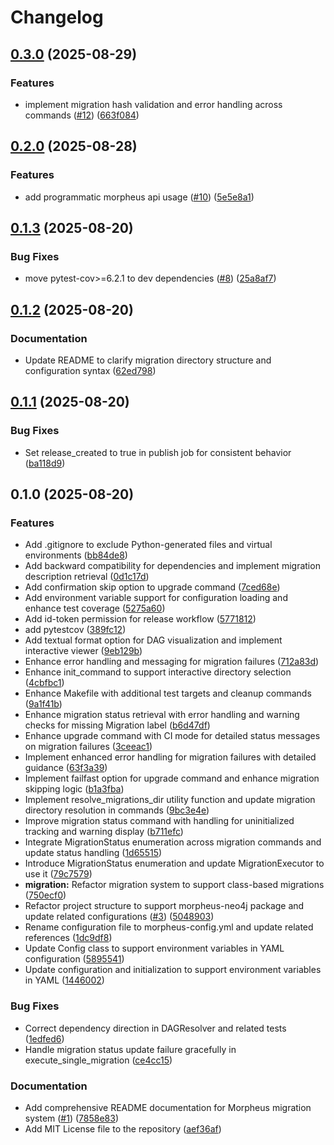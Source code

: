 # Changelog

## [0.3.0](https://github.com/AZX-PBC/morpheus/compare/v0.2.0...v0.3.0) (2025-08-29)


### Features

* implement migration hash validation and error handling across commands ([#12](https://github.com/AZX-PBC/morpheus/issues/12)) ([663f084](https://github.com/AZX-PBC/morpheus/commit/663f08456dac8a541fc0bc6f57fb76e2b7144d21))

## [0.2.0](https://github.com/AZX-PBC/morpheus/compare/v0.1.3...v0.2.0) (2025-08-28)


### Features

* add programmatic morpheus api usage ([#10](https://github.com/AZX-PBC/morpheus/issues/10)) ([5e5e8a1](https://github.com/AZX-PBC/morpheus/commit/5e5e8a16a7b0ef740371332cee62f9905b0527de))

## [0.1.3](https://github.com/AZX-PBC/morpheus/compare/v0.1.2...v0.1.3) (2025-08-20)


### Bug Fixes

* move pytest-cov&gt;=6.2.1 to dev dependencies ([#8](https://github.com/AZX-PBC/morpheus/issues/8)) ([25a8af7](https://github.com/AZX-PBC/morpheus/commit/25a8af7dd5192178e47a8f2000f95be221b58c3d))

## [0.1.2](https://github.com/AZX-PBC/morpheus/compare/v0.1.1...v0.1.2) (2025-08-20)


### Documentation

* Update README to clarify migration directory structure and configuration syntax ([62ed798](https://github.com/AZX-PBC/morpheus/commit/62ed798e505ef9b6a6bcb2fa3a8045986c25bca4))

## [0.1.1](https://github.com/AZX-PBC/morpheus/compare/v0.1.0...v0.1.1) (2025-08-20)


### Bug Fixes

* Set release_created to true in publish job for consistent behavior ([ba118d9](https://github.com/AZX-PBC/morpheus/commit/ba118d95dd17d0e4dba4dc77289d25df0aa8b596))

## 0.1.0 (2025-08-20)


### Features

* Add .gitignore to exclude Python-generated files and virtual environments ([bb84de8](https://github.com/AZX-PBC/morpheus/commit/bb84de848ffbfe6767a230fd3d9790bfa300a0ed))
* Add backward compatibility for dependencies and implement migration description retrieval ([0d1c17d](https://github.com/AZX-PBC/morpheus/commit/0d1c17d5da81479b619d287ccdbcdf00dec81311))
* Add confirmation skip option to upgrade command ([7ced68e](https://github.com/AZX-PBC/morpheus/commit/7ced68eefbad180fde7ee37c8e52fcebd5064ac3))
* Add environment variable support for configuration loading and enhance test coverage ([5275a60](https://github.com/AZX-PBC/morpheus/commit/5275a60fd9eab9b046a41f5b5b8871d77feae1f9))
* Add id-token permission for release workflow ([5771812](https://github.com/AZX-PBC/morpheus/commit/577181226b04e2ef99d91925a54f5ddc71396ca0))
* add pytestcov ([389fc12](https://github.com/AZX-PBC/morpheus/commit/389fc12d80963a18b7ed2dc5d5c6a0a817a8541e))
* Add textual format option for DAG visualization and implement interactive viewer ([9eb129b](https://github.com/AZX-PBC/morpheus/commit/9eb129bdb90f8ffb8be11e5025d4b59366ca2d96))
* Enhance error handling and messaging for migration failures ([712a83d](https://github.com/AZX-PBC/morpheus/commit/712a83d4d7b42fb285d2400ff32b8bf01efb576e))
* Enhance init_command to support interactive directory selection ([4cbfbc1](https://github.com/AZX-PBC/morpheus/commit/4cbfbc152a4ac82f4cc9a083b35aa77984626ed8))
* Enhance Makefile with additional test targets and cleanup commands ([9a1f41b](https://github.com/AZX-PBC/morpheus/commit/9a1f41ba1e742666f164bd5c422421dda516febc))
* Enhance migration status retrieval with error handling and warning checks for missing Migration label ([b6d47df](https://github.com/AZX-PBC/morpheus/commit/b6d47df06131b7941d5f753454706ae3faf86275))
* Enhance upgrade command with CI mode for detailed status messages on migration failures ([3ceeac1](https://github.com/AZX-PBC/morpheus/commit/3ceeac1a75c891239cd674e93066831e73aabed6))
* Implement enhanced error handling for migration failures with detailed guidance ([63f3a39](https://github.com/AZX-PBC/morpheus/commit/63f3a398615a00b11ed85e2948520d7e95dfb8d0))
* Implement failfast option for upgrade command and enhance migration skipping logic ([b1a3fba](https://github.com/AZX-PBC/morpheus/commit/b1a3fba4dd6efc4e407850f0c9a559fcc29858a6))
* Implement resolve_migrations_dir utility function and update migration directory resolution in commands ([9bc3e4e](https://github.com/AZX-PBC/morpheus/commit/9bc3e4e209db6deebc2f28beb093fc357b6502e9))
* Improve migration status command with handling for uninitialized tracking and warning display ([b711efc](https://github.com/AZX-PBC/morpheus/commit/b711efc5a0ba5880ba352dd68c4972a8b12904d3))
* Integrate MigrationStatus enumeration across migration commands and update status handling ([1d65515](https://github.com/AZX-PBC/morpheus/commit/1d65515507a9eb3c83b81bdef9d28a2fb3899460))
* Introduce MigrationStatus enumeration and update MigrationExecutor to use it ([79c7579](https://github.com/AZX-PBC/morpheus/commit/79c7579dd3d78f16b6242275d5fde9c52a6a1cea))
* **migration:** Refactor migration system to support class-based migrations ([750ecf0](https://github.com/AZX-PBC/morpheus/commit/750ecf0df640c9c34e9a7bef55546e8821f1c33e))
* Refactor project structure to support morpheus-neo4j package and update related configurations ([#3](https://github.com/AZX-PBC/morpheus/issues/3)) ([5048903](https://github.com/AZX-PBC/morpheus/commit/5048903c5ec89d6f7aeee56ff0bc34e06d44f8ed))
* Rename configuration file to morpheus-config.yml and update related references ([1dc9df8](https://github.com/AZX-PBC/morpheus/commit/1dc9df80c61fad023fee1943218eaa7f7ff03d75))
* Update Config class to support environment variables in YAML configuration ([5895541](https://github.com/AZX-PBC/morpheus/commit/5895541fcca653363a9a4330fcf576fb799150b0))
* Update configuration and initialization to support environment variables in YAML ([1446002](https://github.com/AZX-PBC/morpheus/commit/14460028d8f4baeb111f3adb310b1e8431ad93f2))


### Bug Fixes

* Correct dependency direction in DAGResolver and related tests ([1edfed6](https://github.com/AZX-PBC/morpheus/commit/1edfed64f4a145b3b65899b515596574675413b8))
* Handle migration status update failure gracefully in execute_single_migration ([ce4cc15](https://github.com/AZX-PBC/morpheus/commit/ce4cc15e3ea97997f2fa52ce3ca3dd26396e1bec))


### Documentation

* Add comprehensive README documentation for Morpheus migration system ([#1](https://github.com/AZX-PBC/morpheus/issues/1)) ([7858e83](https://github.com/AZX-PBC/morpheus/commit/7858e837bccd013fb4e225e6bb7ef728990c4460))
* Add MIT License file to the repository ([aef36af](https://github.com/AZX-PBC/morpheus/commit/aef36af43e55b181655281d33873fb177ee03818))
